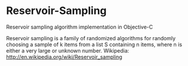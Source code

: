 # Reservoir-Sampling
Reservoir sampling algorithm implementation in Objective-C

Reservoir sampling is a family of randomized algorithms for randomly choosing a sample of k items from a list S containing n items, where n is either a very large or unknown number. 
Wikipedia: http://en.wikipedia.org/wiki/Reservoir_sampling

